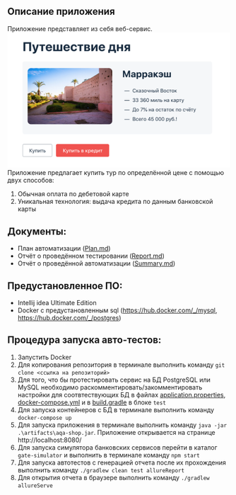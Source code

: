 ## Описание приложения

Приложение представляет из себя веб-сервис.
![img.png](img.png)
Приложение предлагает купить тур по определённой цене с помощью двух способов:

1. Обычная оплата по дебетовой карте
2. Уникальная технология: выдача кредита по данным банковской карты

## Документы:

- План автоматизации ([Plan.md](https://github.com/KseniyaAltuhova/diplomNew/tree/main/documentation/Plan.md))
- Отчёт о проведённом тестировании ([Report.md](https://github.com/KseniyaAltuhova/diplomNew/tree/main/documentation/Report.md))
- Отчёт о проведённой автоматизации ([Summary.md](https://github.com/KseniyaAltuhova/diplomNew/tree/main/documentation/Summary.md))

## Предустановленное ПО:

- Intellij idea Ultimate Edition
- Docker с предустановленным sql (https://hub.docker.com/_/mysql, https://hub.docker.com/_/postgres)

## Процедура запуска авто-тестов:

1. Запустить Docker
2. Для копирования репозитория в терминале выполнить команду `git clone <ссылка на репозиторий>`
3. Для того, что бы протестировать сервис на БД PostgreSQL или MySQL необходимо раскомментировать/закомментировать настройки для соотвтествующих БД в файлах [application.properties](https://github.com/Ekaterina-Isabel/Diploma/blob/master/application.properties), [docker-compose.yml](https://github.com/Ekaterina-Isabel/Diploma/blob/master/docker-compose.yml) и в [build.gradle](https://github.com/Ekaterina-Isabel/Diploma/blob/master/build.gradle) в блоке `test`
4. Для запуска контейнеров с БД в терминале выполнить команду `docker-compose up`
5. Для запуска приложения в терминале выполнить команду `java -jar .\artifacts\aqa-shop.jar`. Приложение открывается на
   странице http://localhost:8080/
6. Для запуска симулятора банковских сервисов перейти в каталог `gate-simulator` и выполнить в терминале
   команду `npm start`
7. Для запуска автотестов с генерацией отчета после их прохождения выполнить команду `./gradlew clean test allureReport`
8. Для открытия отчета в браузере выполнить команду `./gradlew allureServe`
